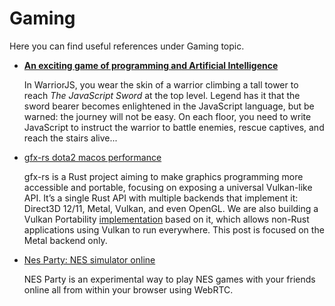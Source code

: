 # Gaming

Here you can find useful references under Gaming topic.

- [**An exciting game of programming and Artificial Intelligence**](https://github.com/olistic/warriorjs)

  In WarriorJS, you wear the skin of a warrior climbing a tall tower to reach *The JavaScript Sword* at the top level. Legend has it that the sword bearer becomes enlightened in the JavaScript language, but be warned: the journey will not be easy. On each floor, you need to write JavaScript to instruct the warrior to battle enemies, rescue captives, and reach the stairs alive...

-  [gfx-rs dota2 macos performance](https://gfx-rs.github.io/2018/08/10/dota2-macos-performance.html)

   gfx-rs is a Rust project aiming to make graphics programming more accessible and portable, focusing on exposing a universal Vulkan-like API. It’s a single Rust API with multiple backends that implement it: Direct3D 12/11, Metal, Vulkan, and even OpenGL. We are also building a Vulkan Portability [implementation](https://github.com/gfx-rs/portability) based on it, which allows non-Rust applications using Vulkan to run everywhere. This post is focused on the Metal backend only.

-  [Nes Party: NES simulator online](https://nes.party/)

   NES Party is an experimental way to play NES games with your friends online all from within your browser using WebRTC.

    



  

